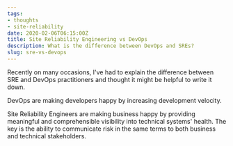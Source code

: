 ```yaml
---
tags:
- thoughts
- site-reliability
date: 2020-02-06T06:15:00Z
title: Site Reliability Engineering vs DevOps
description: What is the difference between DevOps and SREs?
slug: sre-vs-devops
---
```


Recently on many occasions, I've had to explain the difference between SRE and DevOps practitioners and thought it might be helpful to write it down.

DevOps are making developers happy by increasing development velocity.

Site Reliability Engineers are making business happy by providing meaningful and comprehensible visibility into technical systems' health. The key is the ability to communicate risk in the same terms to both business and technical stakeholders.

<!--more-->
